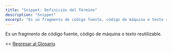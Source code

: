 ```yaml
---
title: "Snippet: Definición del Término"
description: "Snippet"
excerpt: "Es un fragmento de código fuente, código de máquina o texto reutilizable."
---
```


Es un fragmento de código fuente, código de máquina o texto reutilizable.

<< [Regresar al Glosario](https://ciberninjas.com/glosario/ "Regresar a la Página Principal del Glosario")
